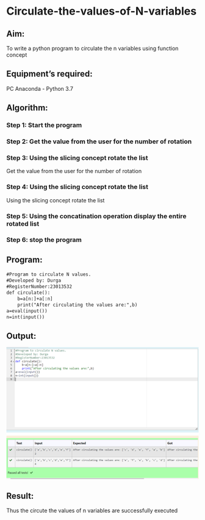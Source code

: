 # Circulate-the-values-of-N-variables
## Aim:
To write a python program to circulate the n variables using function concept
## Equipment’s required:
PC
Anaconda - Python 3.7
## Algorithm: 
### Step 1: Start the program
### Step 2: Get the value from the user for the number of rotation
### Step 3: Using the slicing concept rotate the list 
Get the value from the user for the number of rotation
### Step 4: Using the slicing concept rotate the list
Using the slicing concept rotate the list

### Step 5: Using the concatination operation display the entire rotated list
### Step 6: stop the program
## Program:
```
#Program to circulate N values.
#Developed by: Durga
#RegisterNumber:23013532
def circulate():
    b=a[n:]+a[:n]
    print("After circulating the values are:",b)
a=eval(input())
n=int(input())

```

## Output:
![output](/output.png)

## Result:
Thus the circute the values of n variables are successfully executed


